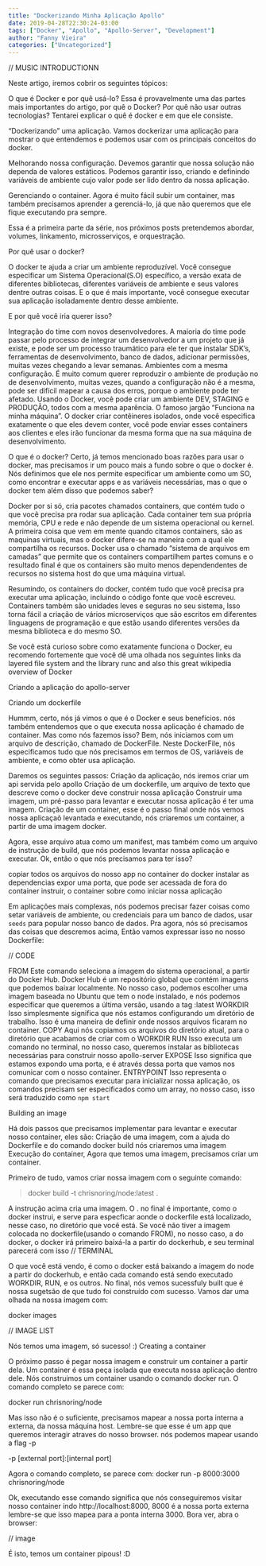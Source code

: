 ```yaml
---
title: "Dockerizando Minha Aplicação Apollo"
date: 2019-04-28T22:30:24-03:00
tags: ["Docker", "Apollo", "Apollo-Server", "Development"]
author: "Fanny Vieira"
categories: ["Uncategorized"]
---
```

// MUSIC INTRODUCTIONN

Neste  artigo, iremos cobrir os seguintes tópicos:

O que é Docker e por quê usá-lo? Essa é provavelmente uma das partes mais importantes do artigo, por quê o Docker? Por quê não usar outras tecnologias? Tentarei explicar o quê é docker e em que ele consiste.

“Dockerizando” uma aplicação. Vamos dockerizar uma aplicação para mostrar o que entendemos e podemos usar com os principais conceitos do docker.

Melhorando nossa configuração. Devemos garantir que nossa solução não dependa de valores estáticos. Podemos garantir isso, criando e definindo variáveis de ambiente cujo valor pode ser lido dentro da nossa aplicação.

Gerenciando o container. Agora é muito fácil subir um container, mas também precisamos aprender a gerenciá-lo, já que não queremos que ele fique executando pra sempre.

Essa é a primeira parte da série, nos próximos posts pretendemos abordar, volumes, linkamento, microsserviços, e orquestração.

Por quê usar o docker?

O docker te ajuda a criar um ambiente reproduzível. Você consegue especificar um Sistema Operacional(S.O) específico, a versão exata de diferentes bibliotecas, diferentes variáveis de ambiente e seus valores dentre outras coisas. E o que é mais importante, você consegue executar sua aplicação isoladamente dentro desse ambiente.

E por quê você iria querer isso?

Integração do time com novos desenvolvedores.  A maioria do time pode passar pelo processo de integrar um desenvolvedor a um projeto que já existe, e pode ser um processo traumático  para ele ter que instalar SDK’s, ferramentas de desenvolvimento, banco de dados,  adicionar permissões, muitas vezes chegando a levar semanas.
Ambientes com a mesma configuração. É muito comum querer reproduzir o ambiente de produção no de desenvolvimento, muitas vezes, quando a configuração não é a mesma, pode ser difícil mapear a causa dos erros, porque o ambiente pode ter afetado. Usando o Docker, você pode criar um ambiente DEV, STAGING e PRODUÇÃO, todos com a mesma aparência. 
O famoso jargão “Funciona na minha máquina”. O docker criar contêineres isolados, onde você especifica exatamente o que eles devem conter, você pode enviar esses containers aos clientes e eles irão funcionar da mesma forma que na sua máquina de desenvolvimento.


O que é o docker?
Certo, já temos mencionado boas razões para usar o docker, mas precisamos ir um pouco mais a fundo sobre o que o docker é. Nós definimos que ele nos permite especificar um ambiente como um SO, como encontrar e executar apps e as variáveis necessárias, mas o que o docker tem além disso que podemos saber?

Docker por si só, cria pacotes chamados containers, que contém tudo o que você precisa pra rodar sua aplicação. Cada container tem sua própria memória, CPU e rede e não depende de um sistema operacional ou kernel. A primeira coisa que vem em mente quando citamos containers, são as maquinas virtuais, mas o docker difere-se na maneira com a qual ele compartilha os recursos. Docker usa o chamado “sistema de arquivos em camadas” que permite que os containers compartilhem partes comuns e o resultado final é que os containers são muito menos dependendentes de recursos no sistema host do que uma máquina virtual.

Resumindo, os containers do docker, contém tudo que você precisa pra executar uma aplicação, incluindo o código fonte que você escreveu. Containers também são unidades leves e seguras no seu sistema, Isso torna fácil a criação de vários microserviços que são escritos em diferentes linguagens de programação e que estão usando diferentes versões da mesma biblioteca e do mesmo SO.

Se você está curioso sobre como exatamente funciona o Docker, eu recomendo fortemente que você dê uma olhada nos seguintes links da layered file system and the library runc and also this great wikipedia overview of Docker

Criando a aplicação do apollo-server
 



Criando um dockerfile

Hummm, certo, nós já vimos o que é o Docker e seus benefícios. nós também entendemos que o que executa nossa aplicação é chamado de container. Mas como nós fazemos isso? Bem, nós iniciamos com um arquivo de descrição, chamado de DockerFile. Neste DockerFile, nós especificamos tudo que nós precisamos em termos de OS, variáveis de ambiente, e como obter usa aplicação.

Daremos os seguintes passos:
Criação da aplicação, nós iremos criar um api servida pelo apollo
Criação de um dockerfile, um arquivo de texto que descreve como o docker deve construir nossa aplicação
Construir uma imagem, um pré-passo para levantar e executar nossa aplicação é ter uma imagem.
Criação de um container, esse é o passo final onde nós vemos nossa aplicaçaõ levantada e executando, nós criaremos um container, a partir de uma imagem docker.

Agora, esse arquivo atua como um manifest, mas também como um arquivo de instrução de build, que nós podemos levantar nossa aplicação e executar. Ok, então o que nós precisamos para ter isso?

copiar todos os arquivos do nosso app no container do docker
instalar as dependencias
expor uma porta, que pode ser acessada de fora do container
instruir, o container sobre como iniciar nossa aplicação

Em aplicações mais complexas, nós podemos precisar fazer coisas como setar variáveis de ambiente, ou credenciais para um banco de dados, usar `seeds` para popular nosso banco de dados. Pra agora, nós só precisamos das coisas que descremos acima, Então vamos expressar isso no nosso Dockerfile:

// CODE


FROM Este comando seleciona a imagem do sistema operacional, a partir do Docker Hub. Docker Hub é um repositório global que contém imagens que podemos baixar localmente. No nosso caso, podemos escolher uma imagem baseada no Ubuntu que tem o node instalado, e nós podemos especificar que queremos a última versão, usando a tag :latest
WORKDIR Isso simplesmente significa que nós estamos configurando um diretório de trabalho. Isso é uma maneira de definir onde nossos arquivos ficaram no container.
COPY Aqui nós copiamos os arquivos do diretório atual, para o diretório que acabamos de criar com o WORKDIR
RUN Isso executa um comando no terminal, no nosso caso, queremos instalar as bibliotecas necessárias para construir nosso apollo-server
EXPOSE Isso significa que estamos expondo uma porta, e é através dessa porta que vamos nos comunicar com o nosso container.
ENTRYPOINT Isso representa o comando que precisamos executar para inicializar nossa aplicação, os comandos precisam ser especificados como um array, no nosso caso, isso será traduzido como `npm start`


Building an image

Há dois passos que precisamos implementar para levantar e executar nosso container, eles são:
Criação de uma imagem, com a ajuda do Dockerfile e do comando docker build nós criaremos uma imagem
Execução do container, Agora que temos uma imagem,  precisamos criar um container.

Primeiro de tudo, vamos criar nossa imagem com o seguinte comando:

> docker build -t chrisnoring/node:latest .

A instrução acima cria uma imagem. O . no final é importante, como o docker instrui, e serve para especficar aonde o dockerfile está localizado, nesse caso, no diretório que você está. Se você não tiver a imagem colocada no dockerfile(usando o comando FROM), no nosso caso, a do docker, o docker irá primeiro baixá-la a partir do dockerhub, e seu terminal parecerá com isso
// TERMINAL

O que você está vendo, é como o docker está baixando a imagem do node a partir do dockerhub, e então cada comando está sendo executado WORKDIR, RUN, e os outros. No final, nós vemos sucessfuly built que é nossa sugetsão de que tudo foi construído com sucesso. Vamos dar uma olhada na nossa imagem com:

docker images

// IMAGE LIST

Nós temos uma imagem, só sucesso! :)
Creating a container

O próximo passo é pegar nossa imagem e construir um container a partir dela. Um container é essa peça isolada que executa nossa aplicação dentro dele. Nós construimos um container usando o comando docker run. O comando completo se parece com:

docker run chrisnoring/node

Mas isso não é o suficiente, precisamos mapear a nossa porta interna a externa, da nossa máquina host. Lembre-se que esse é um app que queremos interagir atraves do nosso browser. nós podemos mapear usando a flag -p 

-p [external port]:[internal port]

Agora o comando completo, se parece com:
docker run -p 8000:3000 chrisnoring/node

Ok, executando esse comando significa que nós conseguiremos visitar nosso container  indo http://localhost:8000, 8000 é a nossa porta externa lembre-se que isso mapea para a ponta interna 3000. Bora ver, abra o browser:

// image

É isto, temos um container pipous! :D

